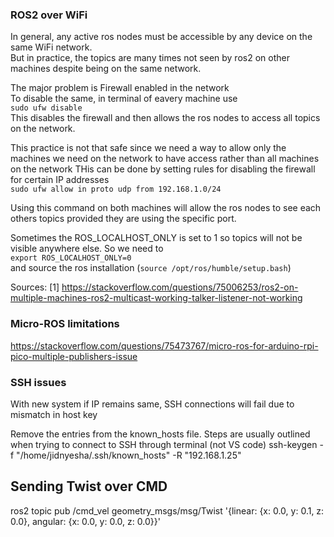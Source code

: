 ### ROS2 over WiFi

In general, any active ros nodes must be accessible by any device on the same WiFi network.  
But in practice, the topics are many times not seen by ros2 on other machines despite being on the same network.  

The major problem is Firewall enabled in the network  
To disable the same, in terminal of eavery machine use  
`sudo ufw disable`   
This disables the firewall and then allows the ros nodes to access all topics on the network. 

This practice is not that safe since we need a way to allow only the machines we need on the network to have access rather than all machines on the network
THis can be done by setting rules for disabling the firewall for certain IP addresses  
`sudo ufw allow in proto udp from 192.168.1.0/24`

Using this command on both machines will allow the ros nodes to see each others topics provided they are using the specific port.
  
Sometimes the ROS_LOCALHOST_ONLY is set to 1 so topics will not be visible anywhere else. So we need to  
  `export ROS_LOCALHOST_ONLY=0`  
  and source the ros installation (`source /opt/ros/humble/setup.bash`)  

Sources: 
 [1] https://stackoverflow.com/questions/75006253/ros2-on-multiple-machines-ros2-multicast-working-talker-listener-not-working


### Micro-ROS limitations

https://stackoverflow.com/questions/75473767/micro-ros-for-arduino-rpi-pico-multiple-publishers-issue

### SSH issues
With new system if IP remains same, SSH connections will fail due to mismatch in host key

Remove the entries from the known_hosts file. Steps are usually outlined when trying to connect to SSH through terminal (not VS code)
  ssh-keygen -f "/home/jidnyesha/.ssh/known_hosts" -R "192.168.1.25"


## Sending Twist over CMD
ros2 topic pub /cmd_vel geometry_msgs/msg/Twist '{linear: {x: 0.0, y: 0.1, z: 0.0}, angular: {x: 0.0, y: 0.0, z: 0.0}}'
